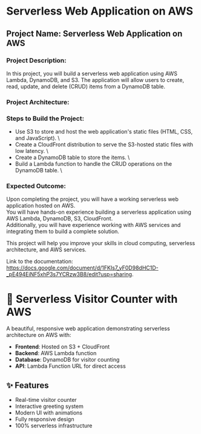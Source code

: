 # Serverless Web Application on AWS

## Project Name: Serverless Web Application on AWS

### Project Description:

In this project, you will build a serverless web application using AWS Lambda, DynamoDB, and S3. The application will allow users to create, read, update, and delete (CRUD) items from a DynamoDB table.

### Project Architecture:

<!-- ![Serverless Web Application on AWS Architecture](https://user-images.githubusercontent.com/66474973/228492073-5cd3d975-3439-4ce4-b109-fb33997df3c3.png) -->

### Steps to Build the Project:

* Use S3 to store and host the web application's static files (HTML, CSS, and JavaScript). \
* Create a CloudFront distribution to serve the S3-hosted static files with low latency. \
* Create a DynamoDB table to store the items. \
* Build a Lambda function to handle the CRUD operations on the DynamoDB table. \

### Expected Outcome:

Upon completing the project, you will have a working serverless web application hosted on AWS. \
You will have hands-on experience building a serverless application using AWS Lambda, DynamoDB, S3, CloudFront. \
Additionally, you will have experience working with AWS services and integrating them to build a complete solution.

This project will help you improve your skills in cloud computing, serverless architecture, and AWS services.

Link to the documentation: https://docs.google.com/document/d/1FKIs7_yF0D98dHC1D-_pE494EiNF5xhP3s7YCRzw3B8/edit?usp=sharing. 



# 🌟 Serverless Visitor Counter with AWS

A beautiful, responsive web application demonstrating serverless architecture on AWS with:
- **Frontend**: Hosted on S3 + CloudFront
- **Backend**: AWS Lambda function
- **Database**: DynamoDB for visitor counting
- **API**: Lambda Function URL for direct access

## ✨ Features
- Real-time visitor counter
- Interactive greeting system
- Modern UI with animations
- Fully responsive design
- 100% serverless infrastructure